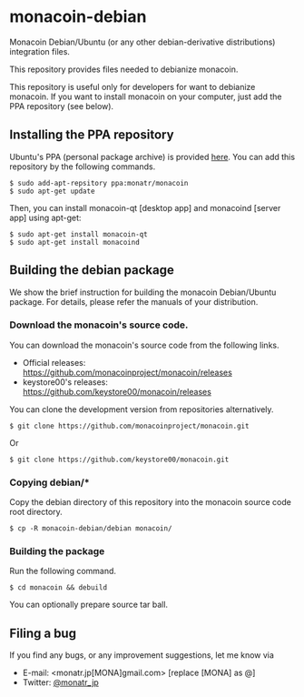 <!-- vim: set spell: -->
monacoin-debian
===============

Monacoin Debian/Ubuntu (or any other debian-derivative distributions) integration files.

This repository provides files needed to debianize monacoin.

This repository is useful only for developers for want to debianize monacoin.
If you want to install monacoin on your computer,
just add the PPA repository (see below).

Installing the PPA repository
-----------------------------

Ubuntu's PPA (personal package archive) is provided [here](https://launchpad.net/~monatr/+archive/monacoin).
You can add this repository by the following commands.

    $ sudo add-apt-repsitory ppa:monatr/monacoin
    $ sudo apt-get update

Then, you can install monacoin-qt [desktop app] and monacoind [server app] using apt-get:

    $ sudo apt-get install monacoin-qt
    $ sudo apt-get install monacoind

Building the debian package
---------------------------

We show the brief instruction for building the monacoin Debian/Ubuntu package.
For details, please refer the manuals of your distribution.

### Download the monacoin's source code.

You can download the monacoin's source code from the following links.

 * Official releases: https://github.com/monacoinproject/monacoin/releases
 * keystore00's releases: https://github.com/keystore00/monacoin/releases

You can clone the development version from repositories alternatively.

    $ git clone https://github.com/monacoinproject/monacoin.git

Or

    $ git clone https://github.com/keystore00/monacoin.git

### Copying debian/\*

Copy the debian directory of this repository into the monacoin source code root directory.

    $ cp -R monacoin-debian/debian monacoin/

### Building the package

Run the following command.

    $ cd monacoin && debuild

You can optionally prepare source tar ball.

Filing a bug
------------

If you find any bugs, or any improvement suggestions, let me know via

 * E-mail: <monatr.jp[MONA]gmail.com> [replace [MONA] as @]
 * Twitter: [@monatr_jp](https://twitter.com/monatr_jp)






